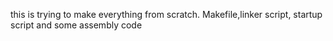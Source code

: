 this is trying to make everything from scratch. Makefile,linker script, startup script and some assembly code
